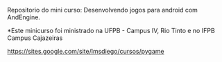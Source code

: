 Repositorio do mini curso: Desenvolvendo jogos para android com AndEngine.

*Este minicurso foi ministrado na UFPB - Campus IV, Rio Tinto e no IFPB Campus Cajazeiras

https://sites.google.com/site/lmsdiego/cursos/pygame

